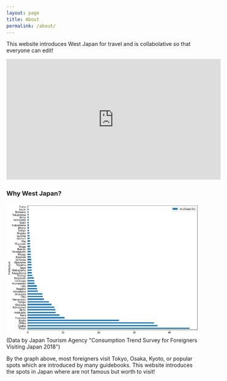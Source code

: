 ```yaml
---
layout: page
title: About
permalink: /about/
---
```


This website introduces West Japan for travel and is collabolative so that everyone can edit!

<iframe width="560" height="315"
src="https://youtu.be/KiwF4R9RQrY
?loop=1
&playlist=vdxoDyNAoH0
&autoplay=1
&mute=1
&rel=0
&modestbranding=1"
frameborder="0" allowfullscreen>
</iframe>

### Why West Japan?
<img src="https://github.com/alice0619/dh150.github.io/blob/master/visitrate.png?raw=true" alt="Visit Rate (%)" title="Visit Rate by Pref">
(Data by Japan Tourism Agency "Consumption Trend Survey for Foreigners Visiting Japan 2018")

By the graph above, most foreigners visit Tokyo, Osaka, Kyoto, or popular spots which are introduced by many guidebooks. This website introduces the spots in Japan where are not famous but worth to visit!
